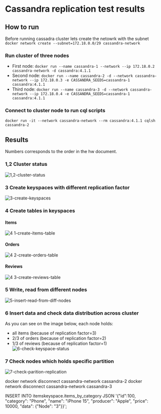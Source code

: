 # Cassandra replication test results
## How to run
Before running cassadra cluster lets create the netowrk with the subnet ```docker network create --subnet=172.18.0.0/29 cassandra-network```
### Run cluster of three nodes
 - First node: ```docker run --name cassandra-1 --network --ip 172.18.0.2 cassandra-network -d cassandra:4.1.1```
 - Second node: ```docker run --name cassandra-2 -d --network cassandra-network --ip 172.18.0.3 -e CASSANDRA_SEEDS=cassandra-1 cassandra:4.1.1```
 - Third node: ```docker run --name cassandra-3 -d --network cassandra-network --ip 172.18.0.4 -e CASSANDRA_SEEDS=cassandra-1 cassandra:4.1.1```
### Connect to cluster node to run cql scripts
```docker run -it --network cassandra-network --rm cassandra:4.1.1 cqlsh cassandra-2```

## Results
Numbers corresponds to the order in the hw document.
### 1,2 Cluster status
![1,2-cluster-status](https://github.com/vovapabyr/distributed-databases-tests/assets/25819135/b85cb8c6-56fc-4ea6-a7e5-8274a8b64b2c)
### 3 Create keyspaces with different replication factor
![3-create-keyspaces](https://github.com/vovapabyr/distributed-databases-tests/assets/25819135/cf8e64f5-0d03-4f5e-bfd5-87066437b5fa)
### 4 Create tables in keyspaces
#### Items
![4 1-create-items-table](https://github.com/vovapabyr/distributed-databases-tests/assets/25819135/328bb2db-d390-4ccf-81ec-eb56b6df7ee8)
#### Orders
![4 2-create-orders-table](https://github.com/vovapabyr/distributed-databases-tests/assets/25819135/993b80d6-5cf1-4449-8713-3ef274ba7fab)
#### Reviews
![4 3-create-reviews-table](https://github.com/vovapabyr/distributed-databases-tests/assets/25819135/9efefbf5-5b34-4415-a9ff-55222dc87770)
### 5 Write, read from different nodes
![5-insert-read-from-diff-nodes](https://github.com/vovapabyr/distributed-databases-tests/assets/25819135/68a63c5e-5ea6-4e86-9a44-3cb5cd254cfa)
### 6 Insert data and check data distribution across cluster
As you can see on the image below, each node holds:
- all items (because of replication factor=3)
- 2/3 of orders (because of replication factor=2)
- 1/3 of reviews (because of replication factor=1)  
![6-check-keyspace-status](https://github.com/vovapabyr/distributed-databases-tests/assets/25819135/613b079e-c462-4819-8a1c-892705a8ee77)
### 7 Check nodes which holds specific partition
![7-check-parition-replication](https://github.com/vovapabyr/distributed-databases-tests/assets/25819135/bda2fc66-20a8-4576-8e05-226d7d78f461)



docker network disconnect cassandra-network cassandra-2
docker network disconnect cassandra-network cassandra-3

INSERT INTO itemskeyspace.items_by_category JSON '{"id":100, "category": "Phone", "name": "iPhone 15", "producer": "Apple", "price": 10000, "data": {"Node": "3"}}';
